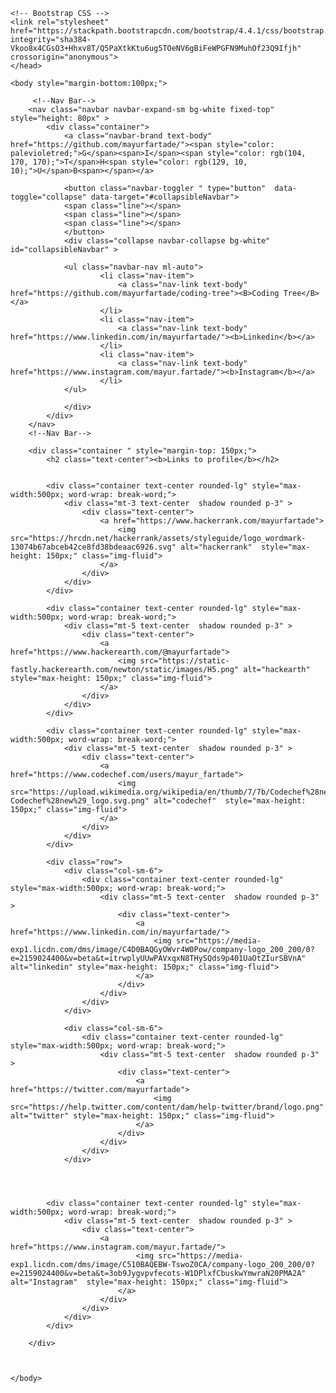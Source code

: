 
<html lang="en">
  <head>
    <meta charset="UTF-8">
    <meta name="viewport" content="width=device-width, initial-scale=1, shrink-to-fit=no">

    <!-- Bootstrap CSS -->
    <link rel="stylesheet" href="https://stackpath.bootstrapcdn.com/bootstrap/4.4.1/css/bootstrap.min.css" integrity="sha384-Vkoo8x4CGsO3+Hhxv8T/Q5PaXtkKtu6ug5TOeNV6gBiFeWPGFN9MuhOf23Q9Ifjh" crossorigin="anonymous">
    </head>

    <body style="margin-bottom:100px;">
        
         <!--Nav Bar-->
        <nav class="navbar navbar-expand-sm bg-white fixed-top" style="height: 80px" >
            <div class="container">
                <a class="navbar-brand text-body" href="https://github.com/mayurfartade/"><span style="color: palevioletred;">G</span><span>I</span><span style="color: rgb(104, 170, 170);">T</span>H<span style="color: rgb(129, 10, 10);">U</span>B<span></span></a>
                
                <button class="navbar-toggler " type="button"  data-toggle="collapse" data-target="#collapsibleNavbar">
                <span class="line"></span> 
                <span class="line"></span> 
                <span class="line"></span> 
                </button>
                <div class="collapse navbar-collapse bg-white" id="collapsibleNavbar" >
                
                <ul class="navbar-nav ml-auto">
                        <li class="nav-item">
                            <a class="nav-link text-body" href="https://github.com/mayurfartade/coding-tree"><B>Coding Tree</B></a>
                        </li>
                        <li class="nav-item">
                            <a class="nav-link text-body" href="https://www.linkedin.com/in/mayurfartade/"><b>Linkedin</b></a>
                        </li>
                        <li class="nav-item">
                            <a class="nav-link text-body" href="https://www.instagram.com/mayur.fartade/"><b>Instagram</b></a>
                        </li>
                </ul>
                
                </div>  
            </div>
        </nav>
        <!--Nav Bar-->

        <div class="container " style="margin-top: 150px;">
            <h2 class="text-center"><b>Links to profile</b></h2>


            <div class="container text-center rounded-lg" style="max-width:500px; word-wrap: break-word;"> 
                <div class="mt-3 text-center  shadow rounded p-3" >
                    <div class="text-center">
                        <a href="https://www.hackerrank.com/mayurfartade">
                            <img src="https://hrcdn.net/hackerrank/assets/styleguide/logo_wordmark-13074b67abceb42ce8fd38bdeaac6926.svg" alt="hackerrank"  style="max-height: 150px;" class="img-fluid">
                        </a>
                    </div>
                </div>
            </div>

            <div class="container text-center rounded-lg" style="max-width:500px; word-wrap: break-word;"> 
                <div class="mt-5 text-center  shadow rounded p-3" >
                    <div class="text-center">
                        <a href="https://www.hackerearth.com/@mayurfartade">
                            <img src="https://static-fastly.hackerearth.com/newton/static/images/H5.png" alt="hackearth"  style="max-height: 150px;" class="img-fluid">
                        </a>
                    </div>
                </div>
            </div>

            <div class="container text-center rounded-lg" style="max-width:500px; word-wrap: break-word;"> 
                <div class="mt-5 text-center  shadow rounded p-3" >
                    <div class="text-center">
                        <a href="https://www.codechef.com/users/mayur_fartade">
                            <img src="https://upload.wikimedia.org/wikipedia/en/thumb/7/7b/Codechef%28new%29_logo.svg/1200px-Codechef%28new%29_logo.svg.png" alt="codechef"  style="max-height: 150px;" class="img-fluid">
                        </a>
                    </div>
                </div>
            </div>

            <div class="row">
                <div class="col-sm-6">
                    <div class="container text-center rounded-lg" style="max-width:500px; word-wrap: break-word;"> 
                        <div class="mt-5 text-center  shadow rounded p-3" >
                            <div class="text-center">
                                <a href="https://www.linkedin.com/in/mayurfartade/">
                                    <img src="https://media-exp1.licdn.com/dms/image/C4D0BAQGyOWvr4W0Pow/company-logo_200_200/0?e=2159024400&v=beta&t=itrwplyUUwPAVxqxN8THySQds9p401UaOtZIurSBVnA" alt="linkedin" style="max-height: 150px;" class="img-fluid">
                                </a>
                            </div>
                        </div>
                    </div>
                </div>
                
                <div class="col-sm-6">
                    <div class="container text-center rounded-lg" style="max-width:500px; word-wrap: break-word;"> 
                        <div class="mt-5 text-center  shadow rounded p-3" >
                            <div class="text-center">
                                <a href="https://twitter.com/mayurfartade">
                                    <img src="https://help.twitter.com/content/dam/help-twitter/brand/logo.png" alt="twitter" style="max-height: 150px;" class="img-fluid">
                                </a>
                            </div>
                        </div>
                    </div>
                </div>
                
            


            <div class="container text-center rounded-lg" style="max-width:500px; word-wrap: break-word;"> 
                <div class="mt-5 text-center  shadow rounded p-3" >
                    <div class="text-center">
                        <a href="https://www.instagram.com/mayur.fartade/">
                                <img src="https://media-exp1.licdn.com/dms/image/C510BAQEBW-TswoZ0CA/company-logo_200_200/0?e=2159024400&v=beta&t=3ob9Jygvpvfecots-W1DPlxfCbuskwYmwraN20PMA2A" alt="Instagram"  style="max-height: 150px;" class="img-fluid">
                            </a>
                        </div>
                    </div>
                </div>
            </div>

        </div>

       
       
    </body>
</html>
